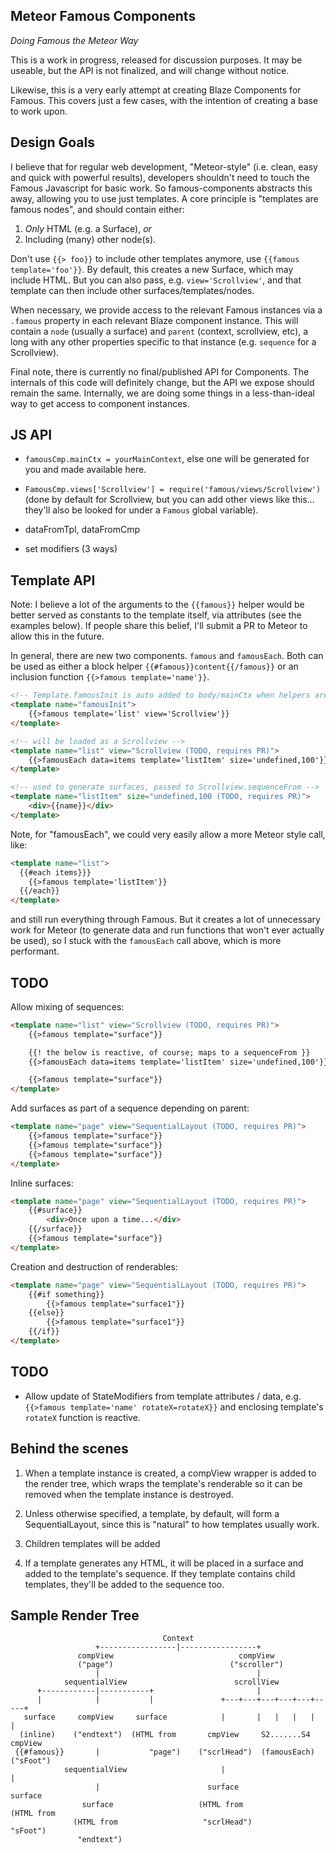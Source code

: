 ## Meteor Famous Components

*Doing Famous the Meteor Way*

This is a work in progress, released for discussion purposes.  It may be useable, but
the API is not finalized, and will change without notice.

Likewise, this is a very early attempt at creating Blaze Components for Famous.  This
covers just a few cases, with the intention of creating a base to work upon.

## Design Goals

I believe that for regular web development, "Meteor-style" (i.e. clean, easy and
quick with powerful results), developers shouldn't need to touch the Famous
Javascript for basic work.  So famous-components abstracts this away, allowing you to
use just templates.  A core principle is "templates are famous nodes", and should
contain either:

1. *Only* HTML (e.g. a Surface), *or*
2. Including (many) other node(s).

Don't use `{{> foo}}` to include other templates anymore, use
`{{famous template='foo'}}`.  By default, this creates a new Surface, which
may include HTML.  But you can also pass, e.g. `view='Scrollview'`, and that
template can then include other surfaces/templates/nodes.

When necessary, we provide access to the relevant Famous instances via a `.famous`
property in each relevant Blaze component instance.  This will contain a `node`
(usually a surface) and `parent` (context, scrollview, etc), a long with any other 
properties specific to that instance (e.g. `sequence` for a Scrollview).

Final note, there is currently no final/published API for Components.  The internals
of this code will definitely change, but the API we expose should remain the same.
Internally, we are doing some things in a less-than-ideal way to get access to
component instances.

## JS API

* `famousCmp.mainCtx = yourMainContext`, else one will be generated for you and made
available here.

* `FamousCmp.views['Scrollview'] = require('famous/views/Scrollview')` (done by
default for Scrollview, but you can add other views like this... they'll also
be looked for under a `Famous` global variable).

* dataFromTpl, dataFromCmp

* set modifiers (3 ways)

## Template API

Note: I believe a lot of the arguments to the `{{famous}}` helper would be better
served as constants to the template itself, via attributes (see the examples below).
If people share this belief, I'll submit a PR to Meteor to allow this in the future.

In general, there are new two components.  `famous` and `famousEach`.  Both can
be used as either a block helper `{{#famous}}content{{/famous}}` or an inclusion
function `{{>famous template='name'}}`.

```html
<!-- Template.famousInit is auto added to body/mainCtx when helpers are ready -->
<template name="famousInit">
	{{>famous template='list' view='Scrollview'}}
</template>

<!-- will be loaded as a Scrollview -->
<template name="list" view="Scrollview (TODO, requires PR)">
	{{>famousEach data=items template='listItem' size='undefined,100'}}
</template>

<!-- used to generate surfaces, passed to Scrollview.sequenceFrom -->
<template name="listItem" size="undefined,100 (TODO, requires PR)">
	<div>{{name}}</div>
</template>
```

Note, for "famousEach", we could very easily allow a more Meteor style call, like:

```html
<template name="list">
  {{#each items}}}
  	{{>famous template='listItem'}}
  {{/each}}
</template>
```

and still run everything through Famous.  But it creates a lot of unnecessary
work for Meteor (to generate data and run functions that won't ever actually be
used), so I stuck with the `famousEach` call above, which is more performant.

## TODO

Allow mixing of sequences:

```html
<template name="list" view="Scrollview (TODO, requires PR)">
	{{>famous template="surface"}}

	{{! the below is reactive, of course; maps to a sequenceFrom }}
	{{>famousEach data=items template='listItem' size='undefined,100'}}

	{{>famous template="surface"}}
</template>
```

Add surfaces as part of a sequence depending on parent:

```html
<template name="page" view="SequentialLayout (TODO, requires PR)">
	{{>famous template="surface"}}
	{{>famous template="surface"}}
	{{>famous template="surface"}}
</template>
```

Inline surfaces:

```html
<template name="page" view="SequentialLayout (TODO, requires PR)">
	{{#surface}}
		<div>Once upon a time...</div>
	{{/surface}}
	{{>famous template="surface"}}	
</template>
```

Creation and destruction of renderables:

```html
<template name="page" view="SequentialLayout (TODO, requires PR)">
	{{#if something}}
		{{>famous template="surface1"}}
	{{else}}
		{{>famous template="surface1"}}
	{{/if}}
</template>
```

## TODO

* Allow update of StateModifiers from template attributes / data, e.g.
`{{>famous template='name' rotateX=rotateX}}` and enclosing template's
`rotateX` function is reactive.

## Behind the scenes

1. When a template instance is created, a compView wrapper is added
to the render tree, which wraps the template's renderable so it can
be removed when the template instance is destroyed.

1. Unless otherwise specified, a template, by default, will form a
SequentialLayout, since this is "natural" to how templates usually
work.

1. Children templates will be added 

1. If a template generates any HTML, it will be placed in a surface
and added to the template's sequence.  If they template contains
child templates, they'll be added to the sequence too.

## Sample Render Tree

```
                                  Context
                   +-----------------|-----------------+
               compView                            compView
               ("page")                          ("scroller")
                   |                                   |
            sequentialView                        scrollView
      +------------|-----------+                       |
      |            |           |               +---+---+---+---+---+-----+
   surface     compView     surface            |       |   |   |   |     |
  (inline)    ("endtext")  (HTML from       cmpView     S2.......S4   cmpView
 {{#famous}}       |           "page")    ("scrlHead")  (famousEach)  ("sFoot")
            sequentialView                     |                         |
                   |                        surface                   surface
                surface                   (HTML from                 (HTML from
              (HTML from                   "scrlHead")                 "sFoot")
               "endtext")
```